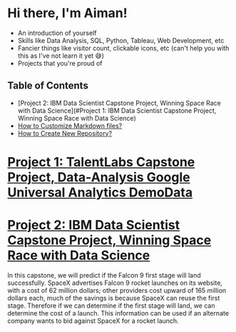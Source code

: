 # Hi there, I'm Aiman!

- An introduction of yourself
- Skills like Data Analysis, SQL, Python, Tableau, Web Development, etc
- Fancier things like visitor count, clickable icons, etc (can't help you with this as I've not learn it yet 😅)
- Projects that you're proud of


## Table of Contents
- [Project 2: IBM Data Scientist Capstone Project, Winning Space Race with Data Science](#Project 1: IBM Data Scientist Capstone Project, Winning Space Race with Data Science)
- [How to Customize Markdown files?](#how-to-customize-markdown-files)
- [How to Create New Repository?](#how-to-create-new-repository)

# [Project 1: TalentLabs Capstone Project, Data-Analysis Google Universal Analytics DemoData](https://github.com/aiman-aisa/TalentLabs-Capstone-Project---Data-Analysis-Project-with-Google-Universal-Analytics-Demo-Data)

# [Project 2: IBM Data Scientist Capstone Project, Winning Space Race with Data Science](https://github.com/aiman-aisa/IBM-Data-Scientist-Applied-Data-Science-Capstone-Project)
In this capstone, we will predict if the Falcon 9 first stage will land successfully. SpaceX advertises Falcon 9 rocket launches on its website, with a cost of 62 million dollars; other providers cost upward of 165 million dollars each, much of the savings is because SpaceX can reuse the first stage. Therefore if we can determine if the first stage will land, we can determine the cost of a launch. This information can be used if an alternate company wants to bid against SpaceX for a rocket launch.
